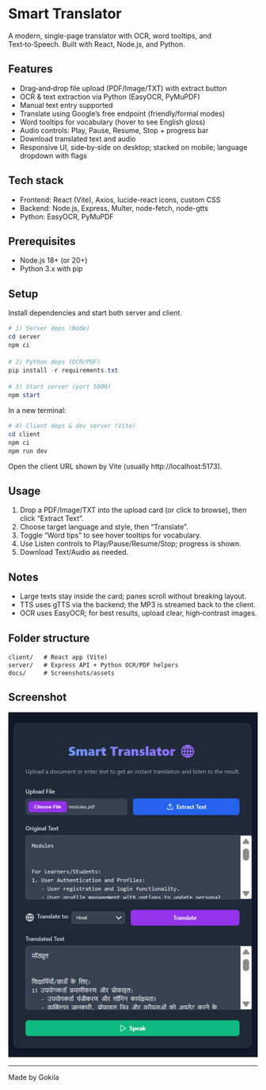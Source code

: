 # Smart Translator
A modern, single-page translator with OCR, word tooltips, and Text‑to‑Speech. Built with React, Node.js, and Python.

## Features
- Drag‑and‑drop file upload (PDF/Image/TXT) with extract button
- OCR & text extraction via Python (EasyOCR, PyMuPDF)
- Manual text entry supported
- Translate using Google’s free endpoint (friendly/formal modes)
- Word tooltips for vocabulary (hover to see English gloss)
- Audio controls: Play, Pause, Resume, Stop + progress bar
- Download translated text and audio
- Responsive UI, side‑by‑side on desktop; stacked on mobile; language dropdown with flags

## Tech stack
- Frontend: React (Vite), Axios, lucide-react icons, custom CSS
- Backend: Node.js, Express, Multer, node-fetch, node-gtts
- Python: EasyOCR, PyMuPDF

## Prerequisites
- Node.js 18+ (or 20+)
- Python 3.x with pip

## Setup
Install dependencies and start both server and client.

```powershell
# 1) Server deps (Node)
cd server
npm ci

# 2) Python deps (OCR/PDF)
pip install -r requirements.txt

# 3) Start server (port 5000)
npm start
```

In a new terminal:

```powershell
# 4) Client deps & dev server (Vite)
cd client
npm ci
npm run dev
```

Open the client URL shown by Vite (usually http://localhost:5173).

## Usage
1. Drop a PDF/Image/TXT into the upload card (or click to browse), then click “Extract Text”.
2. Choose target language and style, then “Translate”.
3. Toggle “Word tips” to see hover tooltips for vocabulary.
4. Use Listen controls to Play/Pause/Resume/Stop; progress is shown.
5. Download Text/Audio as needed.

## Notes
- Large texts stay inside the card; panes scroll without breaking layout.
- TTS uses gTTS via the backend; the MP3 is streamed back to the client.
- OCR uses EasyOCR; for best results, upload clear, high‑contrast images.

## Folder structure
```
client/   # React app (Vite)
server/   # Express API + Python OCR/PDF helpers
docs/     # Screenshots/assets
```

## Screenshot
![UI](docs/image-upload.png)

---
Made by Gokila
